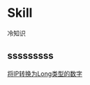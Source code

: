 # Skill
冷知识


## sssssssss


[将IP转换为Long类型的数字](https://github.com/bigDataHell/Skill/blob/master/tools/tool.md#1-%E5%B0%86ip%E8%BD%AC%E6%8D%A2%E4%B8%BAlong%E7%B1%BB%E5%9E%8B%E7%9A%84%E6%95%B0%E5%AD%97%E7%84%B6%E5%90%8E%E5%92%8Cip%E6%AE%B5%E4%BD%9C%E6%AF%94%E8%BE%83) 
